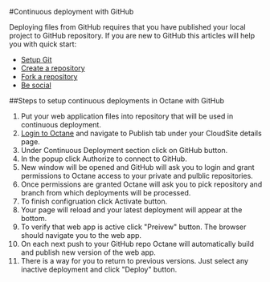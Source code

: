 #Continuous deployment with GitHub

Deploying files from GitHub requires that you have published your local project to GitHub repository. If you are new to GitHub this articles will help you with quick start:
* [Setup Git][setup-git]
* [Create a repository][create-a-repo]
* [Fork a repository][fork-a-repo]
* [Be social][be-social]

##Steps to setup continuous deployments in Octane with GitHub
1. Put your web application files into repository that will be used in continuous deployment.
2. [Login to Octane][login-octane] and navigate to Publish tab under your CloudSite details page.
3. Under Continuous Deployment section click on GitHub button.
4. In the popup click Authorize to connect to GitHub.
5. New window will be opened and GitHub will ask you to login and grant permissions to Octane access to your private and pulblic repositories.
6. Once permissions are granted Octane will ask you to pick repository and branch from which deployments will be processed.
7. To finish configruation click Activate button.
8. Your page will reload and your latest deployment will appear at the bottom.
10. To verify that web app is active click "Preivew" button. The browser should navigate you to the web app.
11. On each next push to your GitHub repo Octane will automatically build and publish new version of the web app.
12. There is a way for you to return to previous versions. Just select any inactive deployment and click "Deploy" button.

[setup-git]: https://help.github.com/articles/set-up-git/
[create-a-repo]: https://help.github.com/articles/create-a-repo/
[fork-a-repo]: https://help.github.com/articles/fork-a-repo/
[be-social]: https://help.github.com/articles/be-social/
[login-octane]: https://my.gearhost.com

